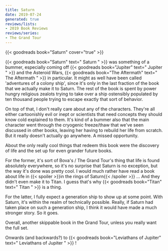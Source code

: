 ```yaml
---
title: Saturn
date: 2019-07-24
generated: true
reviews/lists:
- 2019 Book Reviews
reviews/series:
- The Grand Tour
---
```

{{< goodreads book="Saturn" cover="true" >}}

{{< goodreads book="Saturn" text=" Saturn " >}} was something of a bummer, especially coming off {{< goodreads book="Jupiter" text=" Jupiter " >}} and the Asteroid Wars, {{< goodreads book="The Aftermath" text=" The Aftermath " >}} in particular. It might as well have been called 'adventures of a colony ship', since it's only in the last fraction of the book that we actually make it to Saturn. The rest of the book is spent by power hungry religious zealots trying to take over a ship ostensibly populated by ten thousand people trying to escape exactly that sort of behavior.  

On top of that, I don't really care about any of the characters. They're all either cartoonishly evil or inept or scientists that need concepts they should know cold explained to them. It's kind of a bummer also that the main character went through the cryogenic freeze/thaw that we've seen discussed in other books, leaving her having to rebuild her life from scratch. But it really doesn't actually go anywhere. A missed opportunity.  

<!--more-->

About the only really cool things that redeem this book were the discovery of life and the set up for even grander future books.  

For the former, it's sort of Bova's / The Grand Tour's thing that life is found absolutely everywhere, so it's no surprise that Saturn is no exception, but the way it's done was pretty cool. I would much rather have read a book about life in  {{< spoiler >}}in the rings of Saturn{{< /spoiler >}}  ... And they didn't even make it to Titan. I guess that's why {{< goodreads book="Titan" text=" Titan " >}} is a thing.  

For the latter, I fully expect a generation ship to show up at some point. With Saturn, it's within the realm of technically possible. Really, if Saturn had taken place on such a generation ship, I think it would have made a much stronger story. So it goes.  

Overall, another skippable book in the Grand Tour, unless you really want the full set.  

Onwards (and backwards?) to {{< goodreads book="Leviathans of Jupiter" text=" Leviathans of Jupiter " >}} !


